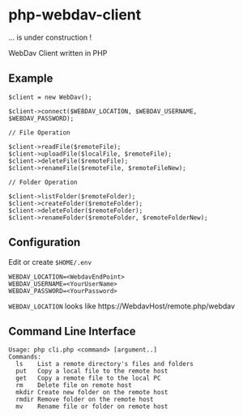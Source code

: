 # php-webdav-client

... is under construction !

WebDav Client written in PHP

## Example

````
$client = new WebDav();

$client->connect($WEBDAV_LOCATION, $WEBDAV_USERNAME, $WEBDAV_PASSWORD);

// File Operation

$client->readFile($remoteFile);
$client->uploadFile($localFile, $remoteFile);
$client->deleteFile($remoteFile);
$client->renameFile($remoteFile, $remoteFileNew);

// Folder Operation

$client->listFolder($remoteFolder);
$client->createFolder($remoteFolder);
$client->deleteFolder($remoteFolder);
$client->renameFolder($remoteFolder, $remoteFolderNew);
````

## Configuration

Edit or create `$HOME/.env`

````
WEBDAV_LOCATION=<WebdavEndPoint>
WEBDAV_USERNAME=<YourUserName>
WEBDAV_PASSWORD=<YourPassword>
````

`WEBDAV_LOCATION` looks like https://WebdavHost/remote.php/webdav

## Command Line Interface

````
Usage: php cli.php <command> [argument..]
Commands:
  ls    List a remote directory's files and folders
  put   Copy a local file to the remote host
  get   Copy a remote file to the local PC
  rm    Delete file on remote host
  mkdir Create new folder on the remote host
  rmdir Remove folder on the remote host
  mv    Rename file or folder on remote host
````

